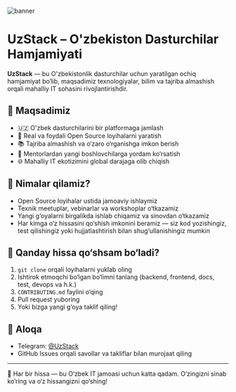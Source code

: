 ![banner](https://i.postimg.cc/hvvG0v4Y/Pics-Art-25-04-14-12-02-27-558.png)

# UzStack – O'zbekiston Dasturchilar Hamjamiyati

**UzStack** — bu O'zbekistonlik dasturchilar uchun yaratilgan ochiq hamjamiyat bo‘lib, maqsadimiz texnologiyalar, bilim va tajriba almashish orqali mahalliy IT sohasini rivojlantirishdir.

## 🎯 Maqsadimiz

- 🇺🇿 O'zbek dasturchilarini bir platformaga jamlash
- 🤝 Real va foydali Open Source loyihalarni yaratish
- 📚 Tajriba almashish va o‘zaro o‘rganishga imkon berish
- 👥 Mentorlardan yangi boshlovchilarga yordam ko‘rsatish
- 🌐 Mahalliy IT ekotizimini global darajaga olib chiqish

## 🚀 Nimalar qilamiz?

- Open Source loyihalar ustida jamoaviy ishlaymiz
- Texnik meetuplar, vebinarlar va workshoplar o‘tkazamiz
- Yangi g‘oyalarni birgalikda ishlab chiqamiz va sinovdan o‘tkazamiz
- Har kimga o‘z hissasini qo‘shish imkonini beramiz — siz kod yozishingiz, test qilishingiz yoki hujjatlashtirish bilan shug‘ullanishingiz mumkin

## 🧩 Qanday hissa qo‘shsam bo‘ladi?

1. `git clone` orqali loyihalarni yuklab oling
2. Ishtirok etmoqchi bo‘lgan bo‘limni tanlang (backend, frontend, docs, test, devops va h.k.)
3. `CONTRIBUTING.md` faylini o‘qing
4. Pull request yuboring
5. Yoki bizga yangi g‘oya taklif qiling!

## 💬 Aloqa

- Telegram: [@UzStack](https://t.me/UzStack)
- GitHub Issues orqali savollar va takliflar bilan murojaat qiling

---

🚨 Har bir hissa — bu O‘zbek IT jamoasi uchun katta qadam. O‘zingizni sinab ko‘ring va o‘z hissangizni qo‘shing!


